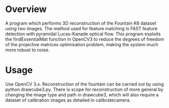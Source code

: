 # Overview

A program which performs 3D reconstruction of the Fountain K6 dataset using two images. 
The method used for feature matching is FAST feature detection with pyramidal Lucas-Kanade optical flow. This program exploits 
the findEssentialMat function in OpenCV3 to reduce the degrees of freedom of the projective matrices optimisation problem, making
the system much more robust to noise. 

# Usage

Use OpenCV 3.x.
Reconstruction of the fountain can be carried out by using python drawcube3.py. There is scope for reconstruction of more general 
by changing the image type and path in drawcube3, which will also require a dataset of calibration images as detailed in 
calibratecamera. 

